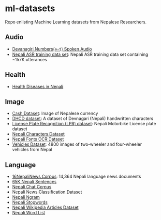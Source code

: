 # ml-datasets
Repo enlisting Machine Learning datasets from Nepalese Researchers.

## Audio
- [Devanagiri Numbers(०-९) Spoken Audio](https://drive.google.com/drive/folders/15g57Qa1TQa4Ix6-MiC6v1wieouqp0XAl)
- [Nepali ASR training data set](http://www.openslr.org/54): Nepali ASR training data set containing ~157K utterances

## Health
- [Health Diseases in Nepali](https://github.com/sanjaalcorps/NepaliDataClassifiers/blob/master/HealthClassifiers.txt)

## Image
- [Cash Dataset](https://drive.google.com/drive/folders/1GxITXrk13ehKMEMEbpi8mRsFSr4LUR55): Image of Nepalese currency
- [DHCD dataset](https://github.com/Prasanna1991/DHCD_Dataset): A dataset of Devnagari (Nepali) handwritten characters
- [License Plate Recognition (LPR) dataset](https://github.com/Prasanna1991/LPR): Nepali Motorbike License plate dataset
- [Nepali Characters Dataset](https://github.com/InspiringLab/NCD)
- [Nepali Fonts OCR Dataset](https://github.com/BasantaChaulagain/Nepscan/tree/master/resources)
- [Vehicles Dataset](https://github.com/sdevkota007/vehicles-nepal-dataset): 4800 images of two-wheeler and four-wheeler vehicles from Nepal

## Language
- [16NepaliNews Corpus](https://github.com/sndsabin/Nepali-News-Classifier): 14,364 Nepali language news documents
- [65K Nepali Sentences](https://github.com/sanjaalcorps/NepaliDataSets/blob/master/raw_sentences_np_65k.csv)
- [Nepali Chat Corpus](https://github.com/itsmeashutosh43/create-a-Open-Source-Nepali-Chat-corpus-)
- [Nepali News Classification Dataset](https://drive.google.com/drive/folders/1Vm0UJ3FfWP-3guSan3FZsOV4q7rYuJIG)
- [Nepali Ngram](https://github.com/virtualanup/nepalingram)
- [Nepali Stopwords](https://github.com/sanjaalcorps/NepaliStopWords/blob/master/NepaliStopWords.txt)
- [Nepali Wikipedia Articles Dataset](https://drive.google.com/open?id=1Yh8BlJ5bydbvZaOQEmRPlTEDZjIIoAYN)
- [Nepali Word List](https://github.com/tesseract-ocr/langdata/blob/master/nep/nep.wordlist)
